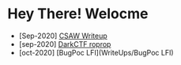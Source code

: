 # Hey There! Welocme 

- [Sep-2020] [CSAW Writeup](WriteUps/CSAW/roppity/)
- [sep-2020] [DarkCTF roprop](WriteUps/roprop)
- [oct-2020] [BugPoc LFI](WriteUps/BugPoc LFI)

